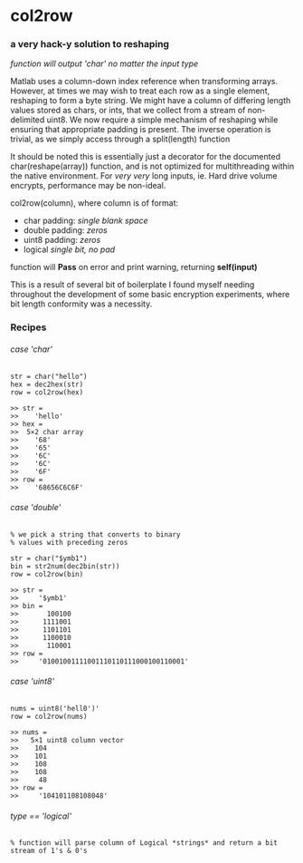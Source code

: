 # col2row
### a very hack-y solution to reshaping

*function will output 'char' no matter the input type*

Matlab uses a column-down index reference when transforming arrays. However, at times we may wish to treat each row as a single element, reshaping to form a byte string.
We might have a column of differing length values stored as chars, or ints, that we collect from a stream of non-delimited uint8. We now require a simple mechanism of reshaping while ensuring that appropriate padding is present.
The inverse operation is trivial, as we simply access through a split(length) function

It should be noted this is essentially just a decorator for the documented char(reshape(array)) function, and is not optimized for multithreading within the native environment. For *very very* long inputs, ie. Hard drive volume encrypts, performance may be non-ideal.

col2row(column), where column is of format:
- char
padding:  *single blank space*
- double
padding:  *zeros*
- uint8
padding:  *zeros*
- logical
*single bit, no pad*

function will **Pass** on error and print warning, returning **self(input)**

This is a result of several bit of boilerplate I found myself needing throughout the development of some basic encryption experiments, where bit length conformity was a necessity.


### Recipes
###### case 'char'
```
str = char("hello")
hex = dec2hex(str)
row = col2row(hex)

>> str =
>>    'hello'
>> hex =
>>  5×2 char array
>>    '68'
>>    '65'
>>    '6C'
>>    '6C'
>>    '6F'
>> row =
>>    '68656C6C6F'
```

###### case 'double'
```
% we pick a string that converts to binary
% values with preceding zeros

str = char("$ymb1")
bin = str2num(dec2bin(str))
row = col2row(bin)

>> str =
>>     '$ymb1'
>> bin =
>>       100100
>>      1111001
>>      1101101
>>      1100010
>>       110001
>> row =
>>     '01001001111001110110111000100110001'
```


###### case 'uint8'
```
nums = uint8('hell0')'
row = col2row(nums)

>> nums =
>>   5×1 uint8 column vector
>>    104
>>    101
>>    108
>>    108
>>     48
>> row =
>>     '104101108108048'
```


###### type == 'logical'
```
% function will parse column of Logical *strings* and return a bit stream of 1's & 0's
```












<!--  -->
